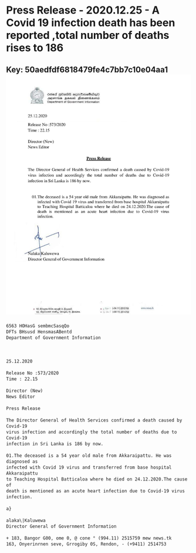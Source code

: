 # Press Release - 2020.12.25 - A Covid 19 infection death has been reported ,total number of deaths rises to 186 
Key: 50aedfdf6818479fe4c7bb7c10e04aa1 
![img](img/50aedfdf6818479fe4c7bb7c10e04aa1.jpg)
---
```
6563 HOHasG sembmcSasqQo
DFTs BHsusd HensmasABentd
Department of Government Information

 

25.12.2020

Release No :573/2020
Time : 22.15

Director (New)
News Editor

Press Release

The Director General of Health Services confirmed a death caused by Covid-19
virus infection and accordingly the total number of deaths due to Covid-19
infection in Sri Lanka is 186 by now.

01.The deceased is a 54 year old male from Akkaraipattu. He was diagnosed as
infected with Covid 19 virus and transferred from base hospital Akkaraipattu
to Teaching Hospital Batticaloa where he died on 24.12.2020.The cause of
death is mentioned as an acute heart infection due to Covid-19 virus
infection.

a}

alaka\|Kaluwewa
Director General of Government Information

+ 183, Bangor G00, ome 0, @ cone ° (994.11) 2515759 mew news.tk
163, Onyerinrnen seve, Grrogiby 0S, Rendon, - (+9411) 2514753

```
